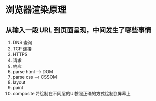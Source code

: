 # 浏览器渲染原理

## 从输入一段 URL 到页面呈现，中间发生了哪些事情

1. DNS 查询
2. TCP 连接
3. HTTPS
4. 请求
5. 响应
6. parse html --> DOM
7. parse css --> CSSOM
8. layout
9. paint
10. composite 将绘制在不同层的UI按照正确的方式绘制到屏幕上
